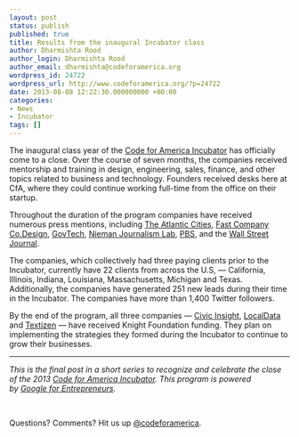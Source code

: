 ```yaml
---
layout: post
status: publish
published: true
title: Results from the inaugural Incubator class
author: Dharmishta Rood
author_login: Dharmishta Rood
author_email: dharmishta@codeforamerica.org
wordpress_id: 24722
wordpress_url: http://www.codeforamerica.org/?p=24722
date: 2013-08-08 12:22:30.000000000 +00:00
categories:
- News
- Incubator
tags: []
---
```

The inaugural class year of the <a href="http://www.codeforamerica.org/incubator-2/">Code for America Incubator</a> has officially come to a close. Over the course of seven months, the companies received mentorship and training in design, engineering, sales, finance, and other topics related to business and technology. Founders received desks here at CfA, where they could continue working full-time from the office on their startup.
<p dir="ltr">Throughout the duration of the program companies have received numerous press mentions, including <a href="http://www.theatlanticcities.com/technology/2012/12/best-open-data-releases-2012/4200/">The Atlantic Cities</a>, <a href="http://www.fastcodesign.com/1670954/localdata-an-app-that-helps-communities-do-their-own-urban-planning">Fast Company Co.Design</a>, <a href="http://www.govtech.com/wireless/Texting-Government-Narrowing-Digital-Divide.html">GovTech</a>, <a href="http://www.niemanlab.org/2012/10/localdata-wants-to-democratize-the-process-of-gathering-community-information/">Nieman Journalism Lab</a>, <a href="http://www.pbs.org/newshour/rundown/2013/05/a-high-tech-solution-for-a-neighborhood-problem.html">PBS</a>, and the <a href="http://blogs.wsj.com/cio/2012/12/04/the-big-easy-hopes-technology-will-solve-hard-recovery-issues/">Wall Street Journal</a>.</p>
<p dir="ltr">The companies, which collectively had three paying clients prior to the Incubator, currently have 22 clients from across the U.S, &mdash; California, Illinois, Indiana, Louisiana, Massachusetts, Michigan and Texas. Additionally, the companies have generated 251 new leads during their time in the Incubator. The companies have more than 1,400 Twitter followers.</p>
<p dir="ltr">By the end of the program, all three companies &mdash; <a href="http://www.knightfoundation.org/grants/20102537/">Civic Insight</a>, <a href="http://www.knightfoundation.org/grants/20122222/">LocalData</a> and <a href="http://www.knightfoundation.org/grants/20123671/">Textizen</a> &mdash; have received Knight Foundation funding. They plan on implementing the strategies they formed during the Incubator to continue to grow their businesses.</p>


<hr />

<em>This is the final post in a short series to recognize and celebrate the close of the 2013 <a href="http://www.codeforamerica.org/incubator">Code for America Incubator</a>. </em><em>This program is powered by <a href="http://www.google.com/entrepreneurs" target="_blank">Google for Entrepreneurs</a>.</em>

&nbsp;

Questions? Comments? Hit us up <a href="http://twitter.com/codeforamerica" target="_blank">@codeforamerica</a>.
